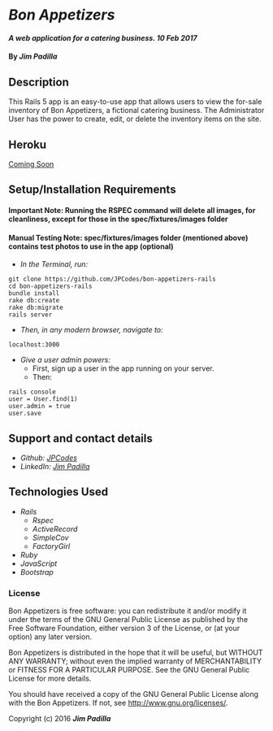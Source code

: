 # _Bon Appetizers_

#### _A web application for a catering business. 10 Feb 2017_

#### By _**Jim Padilla**_

## Description

This Rails 5 app is an easy-to-use app that allows users to view the for-sale inventory of Bon Appetizers, a fictional catering business. The Administrator User has the power to create, edit, or delete the inventory items on the site.

## Heroku
[Coming Soon](#)

## Setup/Installation Requirements
#### Important Note: Running the RSPEC command will delete all images, for cleanliness, except for those in the spec/fixtures/images folder
#### Manual Testing Note: spec/fixtures/images folder (mentioned above) contains test photos to use in the app (optional)

* _In the Terminal, run:_
```
git clone https://github.com/JPCodes/bon-appetizers-rails
cd bon-appetizers-rails
bundle install
rake db:create
rake db:migrate
rails server
```
* _Then, in any modern browser, navigate to:_
```
localhost:3000
```

* _Give a user admin powers:_
  * First, sign up a user in the app running on your server.
  * Then:
```
rails console
user = User.find(1)
user.admin = true
user.save
```
## Support and contact details

* _Github: [JPCodes](https://github.com/JPCodes)_
* _LinkedIn: [Jim Padilla](https://www.linkedin.com/in/jpcodes)_

## Technologies Used

* _Rails_
  * _Rspec_
  * _ActiveRecord_
  * _SimpleCov_
  * _FactoryGirl_
* _Ruby_
* _JavaScript_
* _Bootstrap_

### License

Bon Appetizers is free software: you can redistribute it and/or modify it under the terms of the GNU General Public License as published by the Free Software Foundation, either version 3 of the License, or (at your option) any later version.

Bon Appetizers is distributed in the hope that it will be useful, but WITHOUT ANY WARRANTY; without even the implied warranty of MERCHANTABILITY or FITNESS FOR A PARTICULAR PURPOSE. See the GNU General Public License for more details.

You should have received a copy of the GNU General Public License along with the Bon Appetizers. If not, see http://www.gnu.org/licenses/.

Copyright (c) 2016 **_Jim Padilla_**
